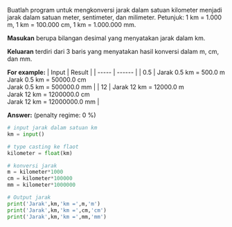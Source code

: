 Buatlah program untuk mengkonversi jarak dalam satuan  kilometer menjadi jarak dalam satuan meter, sentimeter, dan milimeter. Petunjuk: 1 km = 1.000 m, 1 km = 100.000 cm, 1 km = 1.000.000 mm.

**Masukan** berupa bilangan desimal yang menyatakan jarak dalam km.

**Keluaran** terdiri dari 3 baris yang menyatakan hasil konversi dalam m, cm, dan mm.

**For example:**
| Input | Result |
| ----- | ------ |
|  0.5  | Jarak 0.5 km = 500.0 m<br>Jarak 0.5 km = 50000.0 cm<br>Jarak 0.5 km = 500000.0 mm |
|  12   | Jarak 12 km = 12000.0 m<br>Jarak 12 km = 1200000.0 cm<br>Jarak 12 km = 12000000.0 mm |

**Answer:** (penalty regime: 0 %)

```python
# input jarak dalam satuan km
km = input()

# type casting ke flaot
kilometer = float(km)

# konversi jarak
m = kilometer*1000
cm = kilometer*100000
mm = kilometer*1000000

# Output jarak
print('Jarak',km,'km =',m,'m')
print('Jarak',km,'km =',cm,'cm')
print('Jarak',km,'km =',mm,'mm')
```
